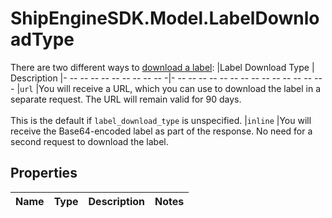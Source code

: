 # ShipEngineSDK.Model.LabelDownloadType
There are two different ways to [download a label](https://www.shipengine.com/docs/labels/downloading/):  |Label Download Type | Description |- -- -- -- -- -- -- -- -- -- -|- -- -- -- -- -- -- -- -- -- -- -- -- -- -- - |`url`               |You will receive a URL, which you can use to download the label in a separate request. The URL will remain valid for 90 days.<br><br>This is the default if `label_download_type` is unspecified. |`inline`            |You will receive the Base64-encoded label as part of the response. No need for a second request to download the label. 

## Properties

Name | Type | Description | Notes
------------ | ------------- | ------------- | -------------

